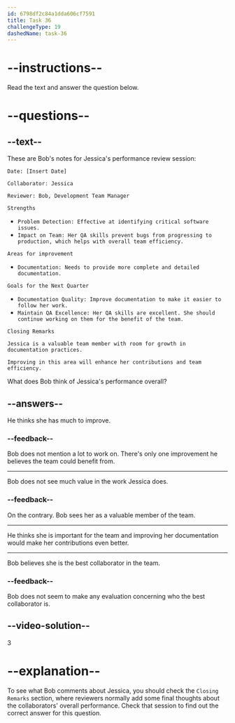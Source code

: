 ```yaml
---
id: 6798df2c84a1dda606cf7591
title: Task 36
challengeType: 19
dashedName: task-36
---
```


<!-- READING -->

# --instructions--

Read the text and answer the question below.

# --questions--

## --text--

These are Bob's notes for Jessica's performance review session:

`Date: [Insert Date]`

`Collaborator: Jessica`

`Reviewer: Bob, Development Team Manager`

`Strengths`

- `Problem Detection: Effective at identifying critical software issues.`
- `Impact on Team: Her QA skills prevent bugs from progressing to production, which helps with overall team efficiency.`

`Areas for improvement`

- `Documentation: Needs to provide more complete and detailed documentation.`

`Goals for the Next Quarter`

- `Documentation Quality: Improve documentation to make it easier to follow her work.`
- `Maintain QA Excellence: Her QA skills are excellent. She should continue working on them for the benefit of the team.`

`Closing Remarks`

`Jessica is a valuable team member with room for growth in documentation practices.`

`Improving in this area will enhance her contributions and team efficiency.`

What does Bob think of Jessica's performance overall?

## --answers--

He thinks she has much to improve.

### --feedback--

Bob does not mention a lot to work on. There's only one improvement he believes the team could benefit from.

---

Bob does not see much value in the work Jessica does. 

### --feedback--

On the contrary. Bob sees her as a valuable member of the team.

---

He thinks she is important for the team and improving her documentation would make her contributions even better.

---

Bob believes she is the best collaborator in the team.

### --feedback--

Bob does not seem to make any evaluation concerning who the best collaborator is.

## --video-solution--

3

# --explanation--

To see what Bob comments about Jessica, you should check the `Closing Remarks` section, where reviewers normally add some final thoughts about the collaborators' overall performance. Check that session to find out the correct answer for this question.
